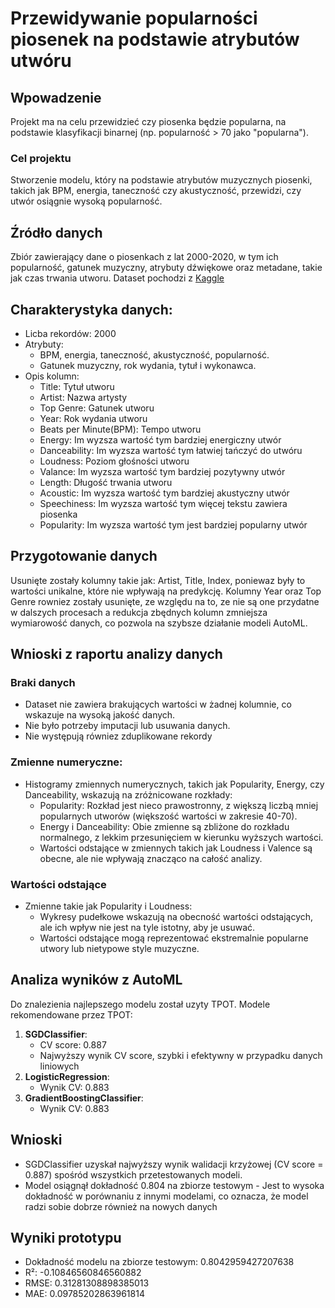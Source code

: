 # Przewidywanie popularności piosenek na podstawie atrybutów utwóru
## Wpowadzenie
Projekt ma na celu przewidzieć czy piosenka będzie popularna, na podstawie klasyfikacji binarnej (np. popularność > 70 jako "popularna").
### Cel projektu
Stworzenie modelu, który na podstawie atrybutów muzycznych piosenki, takich jak BPM, energia, taneczność czy akustyczność, przewidzi, czy utwór osiągnie wysoką popularność.
## Źródło danych
Zbiór zawierający dane o piosenkach z lat 2000-2020, w tym ich popularność, gatunek muzyczny, atrybuty dźwiękowe oraz metadane, takie jak czas trwania utworu.
Dataset pochodzi z [Kaggle](https://www.kaggle.com/datasets/iamsumat/spotify-top-2000s-mega-dataset)
## Charakterystyka danych:
* Licba rekordów: 2000
* Atrybuty:
    * BPM, energia, taneczność, akustyczność, popularność.
    * Gatunek muzyczny, rok wydania, tytuł i wykonawca.
* Opis kolumn: 
    * Title: Tytuł utworu
    * Artist: Nazwa artysty
    * Top Genre: Gatunek utworu
    * Year: Rok wydania utworu
    * Beats per Minute(BPM): Tempo utworu
    * Energy: Im wyzsza wartość tym bardziej energiczny utwór
    * Danceability: Im wyzsza wartość tym łatwiej tańczyć do utwóru
    * Loudness: Poziom głośności utworu
    * Valance: Im wyzsza wartość tym bardziej pozytywny utwór
    * Length: Długość trwania utworu
    * Acoustic: Im wyzsza wartość tym bardziej akustyczny utwór
    * Speechiness: Im wyzsza wartość tym więcej tekstu zawiera piosenka
    * Popularity: Im wyzsza wartość tym jest bardziej popularny utwór

## Przygotowanie danych
Usunięte zostały kolumny takie jak: Artist, Title, Index, poniewaz były to wartości unikalne, które nie wpływają na predykcję.
Kolumny Year oraz Top Genre rowniez zostały usunięte, ze względu na to, ze nie są one przydatne w dalszych procesach a redukcja zbędnych kolumn zmniejsza wymiarowość danych, co pozwola na szybsze działanie modeli AutoML.

## Wnioski z raportu analizy danych
### Braki danych
* Dataset nie zawiera brakujących wartości w żadnej kolumnie, co wskazuje na wysoką jakość danych.
* Nie było potrzeby imputacji lub usuwania danych.
* Nie występują równiez zduplikowane rekordy
### Zmienne numeryczne:
* Histogramy zmiennych numerycznych, takich jak Popularity, Energy, czy Danceability, wskazują na zróżnicowane rozkłady:
    * Popularity: Rozkład jest nieco prawostronny, z większą liczbą mniej popularnych utworów (większość wartości w zakresie 40-70).
    * Energy i Danceability: Obie zmienne są zbliżone do rozkładu normalnego, z lekkim przesunięciem w kierunku wyższych wartości.
    * Wartości odstające w zmiennych takich jak Loudness i Valence są obecne, ale nie wpływają znacząco na całość analizy.
### Wartości odstające 
* Zmienne takie jak Popularity i Loudness:
    * Wykresy pudełkowe wskazują na obecność wartości odstających, ale ich wpływ nie jest na tyle istotny, aby je usuwać.
    * Wartości odstające mogą reprezentować ekstremalnie popularne utwory lub nietypowe style muzyczne.

## Analiza wyników z AutoML
Do znalezienia najlepszego modelu został uzyty TPOT.
Modele rekomendowane przez TPOT:
1. **SGDClassifier**:
    * CV score: 0.887
    * Najwyższy wynik CV score, szybki i efektywny w przypadku danych liniowych
2. **LogisticRegression**:
    * Wynik CV: 0.883
3. **GradientBoostingClassifier**:
    * Wynik CV: 0.883
## Wnioski
* SGDClassifier uzyskał najwyższy wynik walidacji krzyżowej (CV score = 0.887) spośród wszystkich przetestowanych modeli.
* Model osiągnął dokładność 0.804 na zbiorze testowym - Jest to wysoka dokładność w porównaniu z innymi modelami, co oznacza, że model radzi sobie dobrze również na nowych danych

## Wyniki prototypu
* Dokładność modelu na zbiorze testowym: 0.8042959427207638
* R²: -0.10846560846560882
* RMSE: 0.31281308898385013
* MAE: 0.09785202863961814





